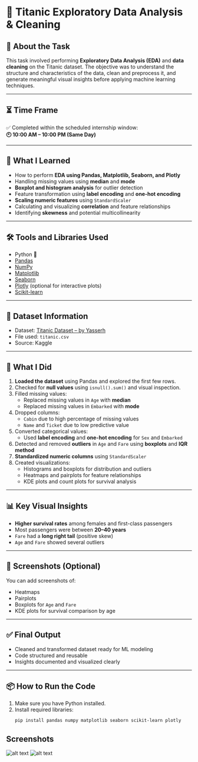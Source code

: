 # 🧼 Titanic Exploratory Data Analysis & Cleaning

## 📌 About the Task

This task involved performing **Exploratory Data Analysis (EDA)** and **data cleaning** on the Titanic dataset. The objective was to understand the structure and characteristics of the data, clean and preprocess it, and generate meaningful visual insights before applying machine learning techniques.

---

## ⏳ Time Frame

✅ Completed within the scheduled internship window:  
**🕙 10:00 AM – 10:00 PM (Same Day)**

---

## 🧠 What I Learned

- How to perform **EDA using Pandas, Matplotlib, Seaborn, and Plotly**
- Handling missing values using **median** and **mode**
- **Boxplot and histogram analysis** for outlier detection
- Feature transformation using **label encoding** and **one-hot encoding**
- **Scaling numeric features** using `StandardScaler`
- Calculating and visualizing **correlation** and feature relationships
- Identifying **skewness** and potential multicollinearity

---

## 🛠 Tools and Libraries Used

- Python 🐍
- [Pandas](https://pandas.pydata.org/)
- [NumPy](https://numpy.org/)
- [Matplotlib](https://matplotlib.org/)
- [Seaborn](https://seaborn.pydata.org/)
- [Plotly](https://plotly.com/python/) (optional for interactive plots)
- [Scikit-learn](https://scikit-learn.org/)

---

## 📁 Dataset Information

- Dataset: [Titanic Dataset – by Yasserh](https://www.kaggle.com/datasets/yasserh/titanic-dataset)
- File used: `titanic.csv`
- Source: Kaggle

---

## 🔧 What I Did

1. **Loaded the dataset** using Pandas and explored the first few rows.
2. Checked for **null values** using `isnull().sum()` and visual inspection.
3. Filled missing values:
   - Replaced missing values in `Age` with **median**
   - Replaced missing values in `Embarked` with **mode**
4. Dropped columns:
   - `Cabin` due to high percentage of missing values
   - `Name` and `Ticket` due to low predictive value
5. Converted categorical values:
   - Used **label encoding** and **one-hot encoding** for `Sex` and `Embarked`
6. Detected and removed **outliers** in `Age` and `Fare` using **boxplots** and **IQR method**
7. **Standardized numeric columns** using `StandardScaler`
8. Created visualizations:
   - Histograms and boxplots for distribution and outliers
   - Heatmaps and pairplots for feature relationships
   - KDE plots and count plots for survival analysis

---

## 📊 Key Visual Insights

- **Higher survival rates** among females and first-class passengers
- Most passengers were between **20–40 years**
- `Fare` had a **long right tail** (positive skew)
- `Age` and `Fare` showed several outliers

---

## 📸 Screenshots (Optional)

You can add screenshots of:
- Heatmaps
- Pairplots
- Boxplots for `Age` and `Fare`
- KDE plots for survival comparison by age

---

## ✅ Final Output

- Cleaned and transformed dataset ready for ML modeling
- Code structured and reusable
- Insights documented and visualized clearly

---

## 📦 How to Run the Code

1. Make sure you have Python installed.
2. Install required libraries:
   ```bash
   pip install pandas numpy matplotlib seaborn scikit-learn plotly


## Screenshots
![alt text](<Screenshot 2025-05-27 185523.png>)
![alt text](<Screenshot 2025-05-27 185546.png>)
